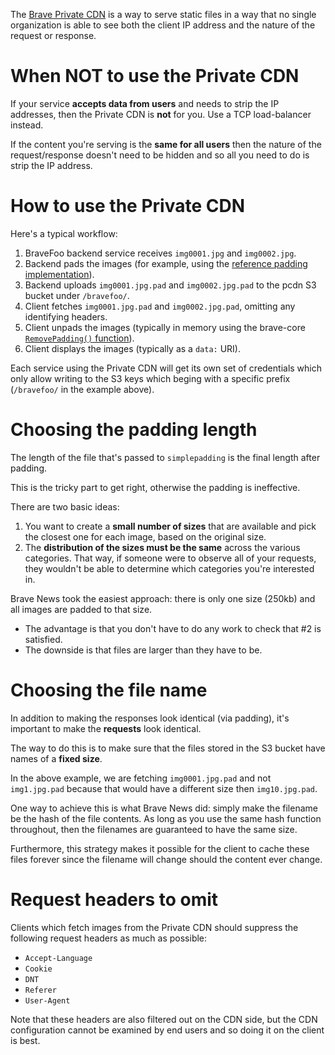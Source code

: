 The [Brave Private CDN](https://brave.com/brave-private-cdn/) is a way to
serve static files in a way that no single organization is able to see both
the client IP address and the nature of the request or response.

# When NOT to use the Private CDN

If your service **accepts data from users** and needs to strip the IP addresses, then the Private CDN is **not** for you. Use a TCP load-balancer instead.

If the content you're serving is the **same for all users** then the nature of the request/response doesn't need to be hidden and so all you need to do is strip the IP address.

# How to use the Private CDN

Here's a typical workflow:

1. BraveFoo backend service receives `img0001.jpg` and `img0002.jpg`.
2. Backend pads the images (for example, using the [reference padding implementation](https://github.com/brave/simplepadding)).
3. Backend uploads `img0001.jpg.pad` and `img0002.jpg.pad` to the pcdn S3 bucket under `/bravefoo/`.
4. Client fetches `img0001.jpg.pad` and `img0002.jpg.pad`, omitting any identifying headers.
5. Client unpads the images (typically in memory using the brave-core [`RemovePadding()` function](https://github.com/brave/brave-core/blob/1cb5818aa0b70666c6aeea5ea9c06cc4e712171a/components/brave_private_cdn/private_cdn_helper.cc#L12)).
6. Client displays the images (typically as a `data:` URI).

Each service using the Private CDN will get its own set of credentials which
only allow writing to the S3 keys which beging with a specific prefix
(`/bravefoo/` in the example above).

# Choosing the padding length

The length of the file that's passed to `simplepadding` is the final length
after padding.

This is the tricky part to get right, otherwise the padding is ineffective.

There are two basic ideas:

1. You want to create a **small number of sizes** that are available and pick
   the closest one for each image, based on the original size.
2. The **distribution of the sizes must be the same** across the various
   categories. That way, if someone were to observe all of your
   requests, they wouldn't be able to determine which categories you're
   interested in.

Brave News took the easiest approach: there is only one size (250kb) and all
images are padded to that size.

- The advantage is that you don't have to do any work to check that #2 is satisfied.
- The downside is that files are larger than they have to be.

# Choosing the file name

In addition to making the responses look identical (via padding), it's
important to make the **requests** look identical.

The way to do this is to make sure that the files stored in the S3 bucket
have names of a **fixed size**.

In the above example, we are fetching `img0001.jpg.pad` and not
`img1.jpg.pad` because that would have a different size then
`img10.jpg.pad`.

One way to achieve this is what Brave News did: simply make the filename be
the hash of the file contents. As long as you use the same hash function
throughout, then the filenames are guaranteed to have the same size.

Furthermore, this strategy makes it possible for the client to cache these
files forever since the filename will change should the content ever change.

# Request headers to omit

Clients which fetch images from the Private CDN should suppress the
following request headers as much as possible:

- `Accept-Language`
- `Cookie`
- `DNT`
- `Referer`
- `User-Agent`

Note that these headers are also filtered out on the CDN side, but the CDN
configuration cannot be examined by end users and so doing it on the client
is best.